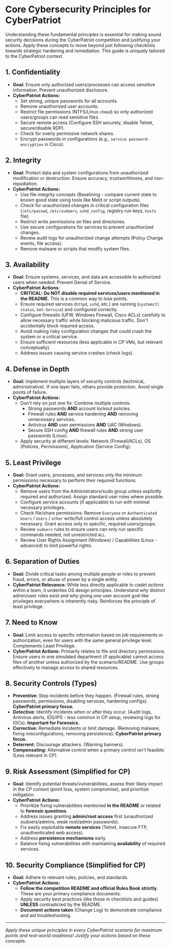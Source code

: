 # Core Cybersecurity Principles for CyberPatriot

Understanding these fundamental principles is essential for making sound security decisions during the CyberPatriot competition and justifying your actions. Apply these concepts to move beyond just following checklists towards strategic hardening and remediation. This guide is uniquely tailored to the CyberPatriot context.

## 1. Confidentiality
-   **Goal:** Ensure only authorized users/processes can access sensitive information. Prevent unauthorized disclosure.
-   **CyberPatriot Actions:**
    -   Set strong, unique passwords for all accounts.
    -   Remove unauthorized user accounts.
    -   Restrict file permissions (NTFS/Linux `chmod`) so only authorized users/groups can read sensitive files.
    -   Secure remote access (Configure SSH securely, disable Telnet, secure/disable RDP).
    -   Check for overly permissive network shares.
    -   Encrypt passwords in configurations (e.g., `service password-encryption` in Cisco).

## 2. Integrity
-   **Goal:** Protect data and system configurations from unauthorized modification or destruction. Ensure accuracy, trustworthiness, and non-repudiation.
-   **CyberPatriot Actions:**
    -   Use file integrity concepts (Baselining - compare current state to known good state using tools like Meld or script outputs).
    -   Check for unauthorized changes in critical configuration files (`/etc/passwd`, `/etc/sudoers`, `sshd_config`, registry run keys, `hosts` file).
    -   Restrict write permissions on files and directories.
    -   Use secure configurations for services to prevent unauthorized changes.
    -   Review audit logs for unauthorized change attempts (Policy Change events, file access).
    -   Remove malware or scripts that modify system files.

## 3. Availability
-   **Goal:** Ensure systems, services, and data are accessible to authorized users when needed. Prevent Denial of Service.
-   **CyberPatriot Actions:**
    -   **CRITICAL: Do NOT disable required services/users mentioned in the README.** This is a common way to lose points.
    -   Ensure required services (`httpd`, `sshd`, etc.) are running (`systemctl status`, `Get-Service`) and configured correctly.
    -   Configure firewalls (UFW, Windows Firewall, Cisco ACLs) carefully to allow necessary traffic while blocking malicious traffic. Don't accidentally block required access.
    -   Avoid making risky configuration changes that could crash the system or a critical service.
    -   Ensure sufficient resources (less applicable in CP VMs, but relevant conceptually).
    -   Address issues causing service crashes (check logs).

## 4. Defense in Depth
-   **Goal:** Implement multiple layers of security controls (technical, administrative). If one layer fails, others provide protection. Avoid single points of failure.
-   **CyberPatriot Actions:**
    -   Don't rely on just one fix. Combine multiple controls:
        -   Strong passwords **AND** account lockout policies.
        -   Firewall rules **AND** service hardening **AND** removing unnecessary services.
        -   Antivirus **AND** user permissions **AND** UAC (Windows).
        -   Secure SSH config **AND** firewall rules **AND** strong user passwords (Linux).
    -   Apply security at different levels: Network (Firewall/ACLs), OS (Policies, Permissions), Application (Service Config).

## 5. Least Privilege
-   **Goal:** Grant users, processes, and services only the minimum permissions necessary to perform their required functions.
-   **CyberPatriot Actions:**
    -   Remove users from the Administrators/sudo group unless explicitly required and authorized. Assign standard user roles where possible.
    -   Configure service accounts (if applicable) to run with minimal necessary privileges.
    -   Check file/share permissions: Remove `Everyone` or `Authenticated Users` / `Users` / `other` write/full control access unless absolutely necessary. Grant access only to specific, required users/groups.
    -   Review `sudoers` rules to ensure users can only run specific commands needed, not unrestricted `ALL`.
    -   Review User Rights Assignment (Windows) / Capabilities (Linux - advanced) to limit powerful rights.

## 6. Separation of Duties
-   **Goal:** Divide critical tasks among multiple people or roles to prevent fraud, errors, or abuse of power by a single entity.
-   **CyberPatriot Relevance:** While less directly applicable to *cadet actions* within a team, it underlies OS design principles. Understand *why* distinct admin/user roles exist and why giving one user account god-like privileges everywhere is inherently risky. Reinforces the principle of least privilege.

## 7. Need to Know
-   **Goal:** Limit access to specific information based on job requirements or authorization, even for users with the same general privilege level. Complements Least Privilege.
-   **CyberPatriot Actions:** Primarily relates to file and directory permissions. Ensure users in one simulated department (if applicable) cannot access files of another unless authorized by the scenario/README. Use groups effectively to manage access to shared resources.

## 8. Security Controls (Types)
-   **Preventive:** Stop incidents before they happen. (Firewall rules, strong passwords, permissions, disabling services, hardening configs). **CyberPatriot primary focus.**
-   **Detective:** Identify incidents when or after they occur. (Audit logs, Antivirus alerts, IDS/IPS - less common in CP setup, reviewing logs for IOCs). **Important for Forensics.**
-   **Corrective:** Remediate incidents or limit damage. (Removing malware, fixing misconfigurations, removing persistence). **CyberPatriot primary focus.**
-   **Deterrent:** Discourage attackers. (Warning banners).
-   **Compensating:** Alternative control when a primary control isn't feasible. (Less relevant in CP).

## 9. Risk Assessment (Simplified for CP)
-   **Goal:** Identify potential threats/vulnerabilities, assess their likely impact in the CP context (point loss, system compromise), and prioritize mitigation.
-   **CyberPatriot Actions:**
    -   Prioritize fixing vulnerabilities mentioned **in the README** or related to **forensic questions**.
    -   Address issues granting **admin/root access** first (unauthorized sudoers/admins, weak root/admin passwords).
    -   Fix easily exploitable **remote services** (Telnet, insecure FTP, unauthenticated web access).
    -   Address **persistence mechanisms** early.
    -   Balance fixing vulnerabilities with maintaining **availability** of required services.

## 10. Security Compliance (Simplified for CP)
-   **Goal:** Adhere to relevant rules, policies, and standards.
-   **CyberPatriot Actions:**
    -   **Follow the competition README and official Rules Book strictly.** These are your primary compliance documents.
    -   Apply security best practices (like those in checklists and guides) **UNLESS** contradicted by the README.
    -   **Document actions taken** (Change Log) to demonstrate compliance and aid troubleshooting.

---
*Apply these unique principles in every CyberPatriot scenario for maximum points and real-world readiness! Justify your actions based on these concepts.*
